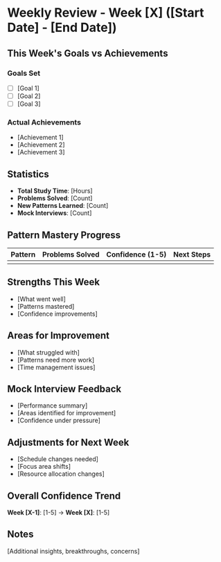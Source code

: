# Weekly Review - Week [X] ([Start Date] - [End Date])

## This Week's Goals vs Achievements
### Goals Set
- [ ] [Goal 1]
- [ ] [Goal 2]
- [ ] [Goal 3]

### Actual Achievements
- [Achievement 1]
- [Achievement 2]
- [Achievement 3]

## Statistics
- **Total Study Time**: [Hours]
- **Problems Solved**: [Count]
- **New Patterns Learned**: [Count]
- **Mock Interviews**: [Count]

## Pattern Mastery Progress
| Pattern | Problems Solved | Confidence (1-5) | Next Steps |
|---------|-----------------|------------------|------------|
| | | | |

## Strengths This Week
- [What went well]
- [Patterns mastered]
- [Confidence improvements]

## Areas for Improvement
- [What struggled with]
- [Patterns need more work]
- [Time management issues]

## Mock Interview Feedback
- [Performance summary]
- [Areas identified for improvement]
- [Confidence under pressure]

## Adjustments for Next Week
- [Schedule changes needed]
- [Focus area shifts]
- [Resource allocation changes]

## Overall Confidence Trend
**Week [X-1]**: [1-5] → **Week [X]**: [1-5]

## Notes
[Additional insights, breakthroughs, concerns]
